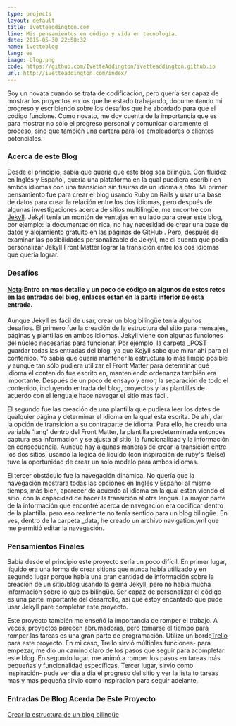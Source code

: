 ```yaml
---
type: projects
layout: default
title: ivetteaddington.com
line: Mis pensamientos en código y vida en tecnología.
date: 2015-05-30 22:58:32
name: ivetteblog
lang: es
image: blog.png
code: https://github.com/IvetteAddington/ivetteaddington.github.io
url: http://ivetteaddington.com/index/
---
```


Soy un novata cuando se trata de codificación, pero quería ser capaz de mostrar los proyectos en los que he estado trabajando, documentando mi progreso y escribiendo sobre los desafíos que he abordado para que el código funcione. Como novato, me doy cuenta de la importancia que es para mostrar no sólo el progreso personal y comunicar claramente el proceso, sino que también una cartera para los empleadores o clientes potenciales.

### Acerca de este Blog
Desde el principio, sabía que quería que este blog sea bilingüe. Con fluidez en Inglés y Español, quería una plataforma en la qual puediera escribir en ambos idiomas con una transición sin fisuras de un idioma a otro. Mi primer pensamiento fue para crear el blog usando Ruby on Rails y usar una base de datos para crear la relación entre los dos idiomas, pero después de algunas investigaciones acerca de sitios multilingüe, me encontré con <html><a href="http://jekyllrb.com/" target="_blank">Jekyll</a></html>. Jekyll tenía un montón de ventajas en su lado para crear este blog, por ejemplo: la documentación rica, no hay necesidad de crear una base de datos y alojamiento gratuito en las páginas de GitHub . Pero, después de examinar las posibilidades personalizable de Jekyll, me di cuenta que podía personalizar Jekyll Front Matter lograr la transición entre los dos idiomas que queria lograr. 

### Desafíos
#### <html><u>Nota</u></html>:Entro en mas detalle y un poco de código en algunos de estos retos en las entradas del blog, enlaces estan en la parte inferior de esta entrada.

Aunque Jekyll es fácil de usar, crear un blog bilingüe tenía algunos desafíos. El primero fue la creación de la estructura del sitio para mensajes, páginas y plantillas en ambos idiomas. Jekyll viene con algunas funciones del núcleo necesarias para funcionar. Por ejemplo, la carpeta _POST guardar todas las entradas del blog, ya que Kejyll sabe que mirar ahí para el contenido. Yo sabía que quería mantener la estructura lo más limpio posible y aunque tan sólo pudiera utilizar el Front Matter para determinar qué idioma el contenido fue escrito en, manteniendo ordenanza también era importante. Después de un poco de ensayo y error, la separación de todo el contenido, incluyendo entrada del blog, proyectos y las plantillas de acuerdo con el lenguaje hace navegar el sitio mas fácil.

El segundo fue las creación de una plantilla que pudiera leer los dates de qualquier pàgina y determinar el idioma en la qual esta escrita. De ahi, dar la opción de transición a su contraparte de idioma. Para ello, he creado una variable 'lang' dentro del Front Matter, la plantilla predeterminada entonces captura esa información y se ajusta al sitio, la funcionalidad y la información en consecuencia. Aunque hay algunas maneras de crear la transición entre los dos sitios, usando la lógica de líquido (con inspiración de ruby's if/else) tuve la oportunidad de crear un solo modelo para ambos idiomas.

El tercer obstáculo fue la navegación dinámica. No quería que la navegación mostrara todas las opciones en Inglés y Español al mismo tiemps, más bien, aparecer de acuerdo al idioma en la qual estan viendo el sitio, con la capacidad de hacer la transición al otra lengua. La mayor parte de la información que encontré acerca de navegación era codificar dentro de la plantilla, pero eso realmente no tenía sentido para un blog bilingüe. En ves, dentro de la carpeta _data, he creado un archivo navigation.yml que me permitió editar la navegación.

### Pensamientos Finales
Sabía desde el principio este proyecto sería un poco difícil. En primer lugar, líquido era una forma de crear sitions que nunca había utilizado y en segundo lugar porque había una gran cantidad de información sobre la creación de un sitio/blog usando la gema Jekyll, pero no había mucha información sobre lo que es bilingüe. Ser capaz de personalizar el código es una parte importante del desarrollo, así que estoy encantado que pude usar Jekyll pare completar este proyecto. 

Este proyecto también me enseñó la importancia de romper el trabajo. A veces, proyectos parecen abrumadoras, pero tomarse el tiempo para romper las tareas es una gran parte de programación. Utilize un borde<html><a href="http://trello.com/" target="_blank">Trello</a></html> para este proyecto. En mi caso, Trello sirvió múltiples funciones- para empezar, me dio un camino claro de los pasos que seguir para acompletar este blog. En segundo lugar, me animó a romper los pasos en tareas más pequeñas y funcionalidad específicas. Tercer lugar, sirvio como inspiración- pude ver dia a dia el progreso del sitio y ver la lista to tareas mas y mas pequeña sirvio como inspiracion para seguir adelante.

### Entradas De Blog Acerda De Este Proyecto
<html>
<a href="http://ivetteaddington.com/entrada1/">Crear la estructura de un blog bilingüe</a>
</html>





